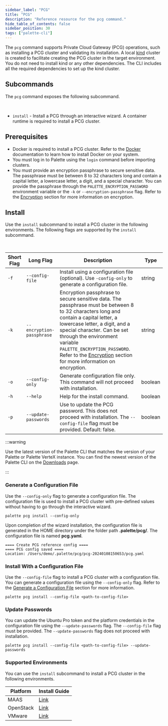 ```yaml
---
sidebar_label: "PCG"
title: "PCG"
description: "Reference resource for the pcg command."
hide_table_of_contents: false
sidebar_position: 30
tags: ["palette-cli"]
---
```


The `pcg` command supports Private Cloud Gateway (PCG) operations, such as installing a PCG cluster and validating its
installation. A local [kind](https://kind.sigs.k8s.io/) cluster is created to facilitate creating the PCG cluster in the
target environment. You do not need to install kind or any other dependencies. The CLI includes all the required
dependencies to set up the kind cluster.

## Subcommands

The `pcg` command exposes the following subcommand.

<br />

- `install` - Install a PCG through an interactive wizard. A container runtime is required to install a PCG cluster.

## Prerequisites

- Docker is required to install a PCG cluster. Refer to the [Docker](https://docs.docker.com/get-docker/) documentation
  to learn how to install Docker on your system.
- You must log in to Palette using the `login` command before importing clusters.
- You must provide an encryption passphrase to secure sensitive data. The passphrase must be between 8 to 32 characters
  long and contain a capital letter, a lowercase letter, a digit, and a special character. You can provide the
  passphrase through the `PALETTE_ENCRYPTION_PASSWORD` environment variable or the `-k` or `--encryption-passphrase`
  flag. Refer to the [Encryption](./../palette-cli.md#encryption) section for more information on encryption.

## Install

Use the `install` subcommand to install a PCG cluster in the following environments. The following flags are supported
by the `install` subcommand.

<br />

| **Short Flag** | **Long Flag**             | **Description**                                                                                                                                                                                                                                                                                                                                                             | **Type** |
| -------------- | ------------------------- | --------------------------------------------------------------------------------------------------------------------------------------------------------------------------------------------------------------------------------------------------------------------------------------------------------------------------------------------------------------------------- | -------- |
| `-f`           | `--config-file`           | Install using a configuration file (optional). Use `-config-only` to generate a configuration file.                                                                                                                                                                                                                                                                         | string   |
| `-k`           | `--encryption-passphrase` | Encryption passphrase to secure sensitive data. The passphrase must be between 8 to 32 characters long and contain a capital letter, a lowercase letter, a digit, and a special character. Can be set through the environment variable `PALETTE_ENCRYPTION_PASSWORD`. Refer to the [Encryption](./../palette-cli.md#encryption) section for more information on encryption. | string   |
| `-o`           | `--config-only`           | Generate configuration file only. This command will not proceed with installation.                                                                                                                                                                                                                                                                                          | boolean  |
| `-h`           | `--help`                  | Help for the install command.                                                                                                                                                                                                                                                                                                                                               | boolean  |
| `-p`           | `--update-passwords`      | Use to update the PCG password. This does not proceed with installation. The `--config-file` flag must be provided. Default: false.                                                                                                                                                                                                                                         | boolean  |

:::warning

Use the latest version of the Palette CLI that matches the version of your Palette or Palette VerteX instance. You can
find the newest version of the Palette CLI on the [Downloads](../../../downloads/cli-tools.md#palette-cli) page.

:::

### Generate a Configuration File

Use the `--config-only` flag to generate a configuration file. The configuration file is used to install a PCG cluster
with pre-defined values without having to go through the interactive wizard.

```shell
palette pcg install --config-only
```

Upon completion of the wizard installation, the configuration file is generated in the HOME directory under the folder
path **.palette/pcg/**. The configuration file is named **pcg.yaml**.

```shell hideClipboard
==== Create PCG reference config ====
==== PCG config saved ====
Location: /Users/demo/.palette/pcg/pcg-20240108150653/pcg.yaml
```

### Install With a Configuration File

Use the `--config-file` flag to install a PCG cluster with a configuration file. You can generate a configuration file
using the `--config-only` flag. Refer to the [Generate a Configuration File](#generate-a-configuration-file) section for
more information.

```shell
palette pcg install --config-file <path-to-config-file>
```

### Update Passwords

You can update the Ubuntu Pro token and the platform credentials in the configuration file using the
`--update-passwords` flag. The `--config-file` flag must be provided. The `--update-passwords` flag does not proceed
with installation.

```shell
palette pcg install --config-file <path-to-config-file> --update-passwords
```

### Supported Environments

You can use the `install` subcommand to install a PCG cluster in the following environments.

| **Platform** | **Install Guide**                                     |
| ------------ | ----------------------------------------------------- |
| MAAS         | [Link](../../../clusters/pcg/deploy-pcg/maas.md)      |
| OpenStack    | [Link](../../../clusters/pcg/deploy-pcg/openstack.md) |
| VMware       | [Link](../../../clusters/pcg/deploy-pcg/vmware.md)    |
